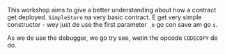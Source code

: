 This workshop aims to give a better understanding about how a contract get deployed.
`SimpleStore` na very basic contract.
E get very simple constructor - wey just de use the first parameter `_o` go con save am go `s`.

As we de use the debugger, we go try see, wetin the opcode `CODECOPY` de do.